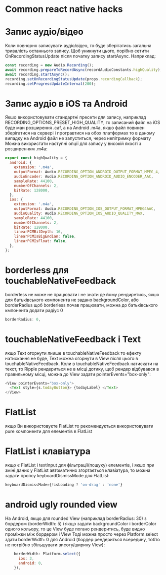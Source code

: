 # Common react native hacks


# Запис аудіо/відео
Коли повнорно записувати аудіо/відео, то буде зберігатись загальна тривалість останнього запису.
Щоб уникнути цього, порібно сетити OnRecordingStatusUpdate після початку запису startAsync.
Наприклад:

```js
const recording = new Audio.Recording();
await recording.prepareToRecordAsync(recordAudioConstants.highQuality);
await recording.startAsync();
recording.setOnRecordingStatusUpdate(props.recordingCallback);
recording.setProgressUpdateInterval(200);
```

# Запис аудіо в iOS та Android
Якшо використовувати стандартні пресети для запису, наприклад RECORDING_OPTIONS_PRESET_HIGH_QUALITY,
то записаний файл на iOS буде маи розширення .caf, а на Android .m4a, якшо файл повинен зберігатися на сервері
і програвтися на обох платформах то в даному випадку на Android файл не запуститься, через непітримку формату
Можна використати наступні опції для запису у високій якості з розширенням .m4a:

```js
export const highQuality = {
  android: {
    extension: '.m4a',
    outputFormat: Audio.RECORDING_OPTION_ANDROID_OUTPUT_FORMAT_MPEG_4,
    audioEncoder: Audio.RECORDING_OPTION_ANDROID_AUDIO_ENCODER_AAC,
    sampleRate: 44100,
    numberOfChannels: 2,
    bitRate: 128000,
  },
  ios: {
    extension: '.m4a',
    outputFormat: Audio.RECORDING_OPTION_IOS_OUTPUT_FORMAT_MPEG4AAC,
    audioQuality: Audio.RECORDING_OPTION_IOS_AUDIO_QUALITY_MAX,
    sampleRate: 44100,
    numberOfChannels: 2,
    bitRate: 128000,
    linearPCMBitDepth: 16,
    linearPCMIsBigEndian: false,
    linearPCMIsFloat: false,
  },
};
```

# borderless для touchableNativeFeedback
borderless не може не працювати і не знати де йому рендиретись, якшо для батьківського компонента
не задано backgroundColor, або borderRadius
щоб borderless почав працювати, можна до батьківського кмпонента додати радіус 0

```js
borderRadius: 0,
```

# touchableNativeFeedback і Text
якщо Text огорнути лиише в touchableNativeFeedback то ефекту натискання не буде,
Text можна огорнути в View після цього в touchableNativeFeedback.
Коли в touchableNativeFeedback натискати на текст, то Ripple рендериться не в місці дотику,
щоб рендер відбувався в правильному місці, можна до View задати pointerEvents="box-only":

```js
<View pointerEvents="box-only">
  <Text style={s.todayButton}> {todayLabel} </Text>
</View>
```

# FlatList
якщо Ви використовуєте FlatList то рекомендується використовувати pure компоненти для елементів в FlatList

# FlatList і клавіатура
якщо є FlatList і textInput для фільтрації(пошуку) елементів, і якшо при зміні даних
у FlatList автоматично згортається клавіатура, то можна задати пропсу keyboardDismissMode
для FlatList:

```js
keyboardDismissMode={!isLoading ? 'on-drag' : 'none'}
```

# android ugly rounded view
На Android, якщо для rounded View (наприклад borderRadius: 30) з бордером (borderWidth: 5)
і якщо задати backgroundColor і borderColor одного кольору, то це View буде погано рендеритись,
буде видно проміжки між бордером і View
Тоді можна просто через Platform.select здати borderWidth: 0 для Android
(бордер рендериться всередину, тобто не потрібно збільшувати висоту/ширину View):
```js
    borderWidth: Platform.select({
      ios: 3,
      android: 0,
    }),
```
